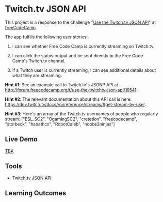 # Twitch.tv JSON API

This project is a response to the challenge "[Use the Twitch.tv JSON API](https://www.freecodecamp.org/challenges/use-the-twitchtv-json-api)" at [freeCodeCamp](freecodecamp.org).

The app fulfills the following user stories:

1) I can see whether Free Code Camp is currently streaming on Twitch.tv.

2) I can click the status output and be sent directly to the Free Code Camp's Twitch.tv channel.

3) If a Twitch user is currently streaming, I can see additional details about what they are streaming.

**Hint #1**: See an example call to Twitch.tv's JSONP API at http://forum.freecodecamp.org/t/use-the-twitchtv-json-api/19541.

**Hint #2**: The relevant documentation about this API call is here: https://dev.twitch.tv/docs/v5/reference/streams/#get-stream-by-user.

**Hint #3**: Here's an array of the Twitch.tv usernames of people who regularly stream: ["ESL_SC2", "OgamingSC2", "cretetion", "freecodecamp", "storbeck", "habathcx", "RobotCaleb", "noobs2ninjas"]

## Live Demo

[TBA]()

## Tools

- Twitch.tv JSON API

## Learning Outcomes
